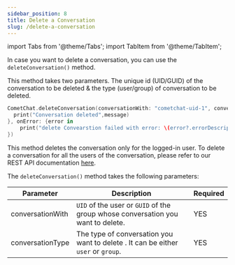 ```yaml
---
sidebar_position: 8
title: Delete a Conversation
slug: /delete-a-conversation
---
```

import Tabs from '@theme/Tabs';
import TabItem from '@theme/TabItem';

In case you want to delete a conversation, you can use the `deleteConversation()` method.

This method takes two parameters. The unique id (UID/GUID) of the conversation to be deleted & the type (user/group) of conversation to be deleted.

<Tabs>
<TabItem value="Swift" label="Swift">

```swift
CometChat.deleteConversation(conversationWith: "cometchat-uid-1", conversationType: .user, onSuccess: { message in
  print("Conversation deleted",message)
}, onError: {error in
	print("delete Convearstion failed with error: \(error?.errorDescription)")
})
```
</TabItem>
</Tabs>

This method deletes the conversation only for the logged-in user. To delete a conversation for all the users of the conversation, please refer to our REST API documentation [here](https://api-explorer.cometchat.com/reference/deletes-conversation).


The `deleteConversation()` method takes the following parameters:

| Parameter | Description | Required | 
| ---- | ---- | ---- | 
| conversationWith | `UID` of the user or `GUID` of the group whose conversation you want to delete. | YES | 
| conversationType | The type of conversation you want to delete . It can be either `user` or `group`. | YES | 
